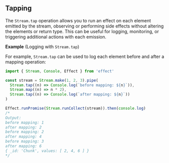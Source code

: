 ## Tapping

The `Stream.tap` operation allows you to run an effect on each element emitted by the stream, observing or performing side effects without altering the elements or return type. This can be useful for logging, monitoring, or triggering additional actions with each emission.

**Example** (Logging with `Stream.tap`)

For example, `Stream.tap` can be used to log each element before and after a mapping operation:

```ts twoslash
import { Stream, Console, Effect } from 'effect'

const stream = Stream.make(1, 2, 3).pipe(
  Stream.tap((n) => Console.log(`before mapping: ${n}`)),
  Stream.map((n) => n * 2),
  Stream.tap((n) => Console.log(`after mapping: ${n}`))
)

Effect.runPromise(Stream.runCollect(stream)).then(console.log)
/*
Output:
before mapping: 1
after mapping: 2
before mapping: 2
after mapping: 4
before mapping: 3
after mapping: 6
{ _id: 'Chunk', values: [ 2, 4, 6 ] }
*/
```
